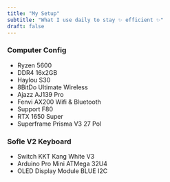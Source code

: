 ```yaml
---
title: "My Setup"
subtitle: "What I use daily to stay ✨ efficient ✨"
draft: false
---
```


### Computer Config

- Ryzen 5600
- DDR4 16x2GB 
- Haylou S30
- 8BitDo Ultimate Wireless
- Ajazz AJ139 Pro
- Fenvi AX200 Wifi & Bluetooth
- Support F80
- RTX 1650 Super
- Superframe Prisma V3 27 Pol

### Sofle V2 Keyboard

- Switch KKT Kang White V3
- Arduino Pro Mini ATMega 32U4
- OLED Display Module BLUE I2C

